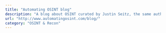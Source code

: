 ```yaml
---
title: "Automating OSINT blog"
description: "A blog about OSINT curated by Justin Seitz, the same author of BHP."
url: "http://www.automatingosint.com/blog/"
category: "OSINT & Recon"
---
```

